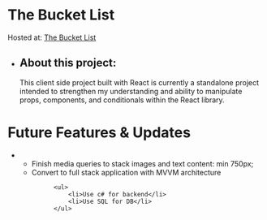 # The Bucket List
Hosted at: <a href="https://projectbucketlist.netlify.app/">The Bucket List</a>

*
    <h2>About this project:</h2>
    <p>
        This client side project built with React is currently a standalone project intended to strengthen my understanding and ability to manipulate props, components, and conditionals within the React library. 
    </p>
    <p>
    
    </p>

# Future Features & Updates
*
    <ul>
       <li> Finish media queries to stack images and text content: min 750px;</li>
       <li> Convert to full stack application with MVVM architecture</li>
       
            <ul>
                <li>Use c# for backend</li>
                <li>Use SQL for DB</li>
            </ul>
    </ul>
